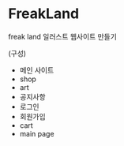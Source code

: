 # FreakLand

freak land 일러스트 웹사이트 만들기

(구성)
- 메인 사이트
- shop
- art
- 공지사항
- 로그인
- 회원가입
- cart
- main page
